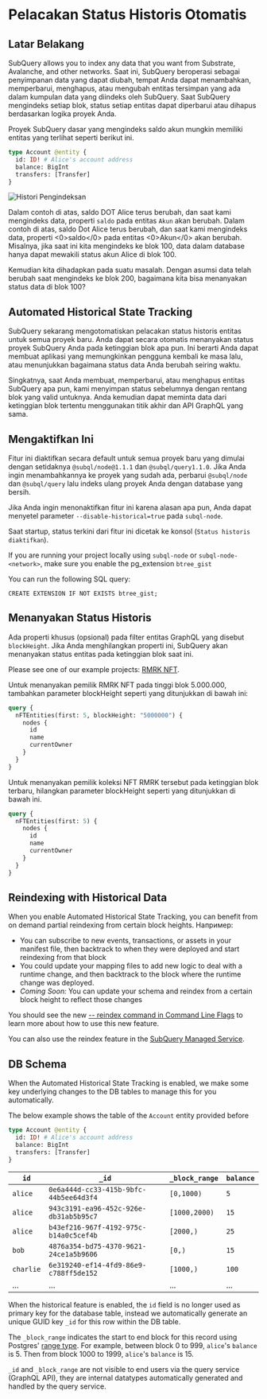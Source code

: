 # Pelacakan Status Historis Otomatis

## Latar Belakang

SubQuery allows you to index any data that you want from Substrate, Avalanche, and other networks. Saat ini, SubQuery beroperasi sebagai penyimpanan data yang dapat diubah, tempat Anda dapat menambahkan, memperbarui, menghapus, atau mengubah entitas tersimpan yang ada dalam kumpulan data yang diindeks oleh SubQuery. Saat SubQuery mengindeks setiap blok, status setiap entitas dapat diperbarui atau dihapus berdasarkan logika proyek Anda.

Proyek SubQuery dasar yang mengindeks saldo akun mungkin memiliki entitas yang terlihat seperti berikut ini.

```graphql
type Account @entity {
  id: ID! # Alice's account address
  balance: BigInt
  transfers: [Transfer]
}
```

![Histori Pengindeksan](/assets/img/run_publish/historic_indexing.png)

Dalam contoh di atas, saldo DOT Alice terus berubah, dan saat kami mengindeks data, properti `saldo` pada entitas `Akun` akan berubah. Dalam contoh di atas, saldo Dot Alice terus berubah, dan saat kami mengindeks data, properti <0>saldo</0> pada entitas <0>Akun</0> akan berubah. Misalnya, jika saat ini kita mengindeks ke blok 100, data dalam database hanya dapat mewakili status akun Alice di blok 100.

Kemudian kita dihadapkan pada suatu masalah. Dengan asumsi data telah berubah saat mengindeks ke blok 200, bagaimana kita bisa menanyakan status data di blok 100?

## Automated Historical State Tracking

SubQuery sekarang mengotomatiskan pelacakan status historis entitas untuk semua proyek baru. Anda dapat secara otomatis menanyakan status proyek SubQuery Anda pada ketinggian blok apa pun. Ini berarti Anda dapat membuat aplikasi yang memungkinkan pengguna kembali ke masa lalu, atau menunjukkan bagaimana status data Anda berubah seiring waktu.

Singkatnya, saat Anda membuat, memperbarui, atau menghapus entitas SubQuery apa pun, kami menyimpan status sebelumnya dengan rentang blok yang valid untuknya. Anda kemudian dapat meminta data dari ketinggian blok tertentu menggunakan titik akhir dan API GraphQL yang sama.

## Mengaktifkan Ini

Fitur ini diaktifkan secara default untuk semua proyek baru yang dimulai dengan setidaknya `@subql/node@1.1.1` dan `@subql/query1.1.0`. Jika Anda ingin menambahkannya ke proyek yang sudah ada, perbarui `@subql/node` dan `@subql/query` lalu indeks ulang proyek Anda dengan database yang bersih.

Jika Anda ingin menonaktifkan fitur ini karena alasan apa pun, Anda dapat menyetel parameter `--disable-historical=true` pada `subql-node`.

Saat startup, status terkini dari fitur ini dicetak ke konsol (`Status historis diaktifkan`).

If you are running your project locally using `subql-node` or `subql-node-<network>`, make sure you enable the pg_extension `btree_gist`

You can run the following SQL query:

```shell
CREATE EXTENSION IF NOT EXISTS btree_gist;
```

## Menanyakan Status Historis

Ada properti khusus (opsional) pada filter entitas GraphQL yang disebut `blockHeight`. Jika Anda menghilangkan properti ini, SubQuery akan menanyakan status entitas pada ketinggian blok saat ini.

Please see one of our example projects: [RMRK NFT](https://github.com/subquery/tutorial-rmrk-nft).

Untuk menanyakan pemilik RMRK NFT pada tinggi blok 5.000.000, tambahkan parameter blockHeight seperti yang ditunjukkan di bawah ini:

```graphql
query {
  nFTEntities(first: 5, blockHeight: "5000000") {
    nodes {
      id
      name
      currentOwner
    }
  }
}
```

Untuk menanyakan pemilik koleksi NFT RMRK tersebut pada ketinggian blok terbaru, hilangkan parameter blockHeight seperti yang ditunjukkan di bawah ini.

```graphql
query {
  nFTEntities(first: 5) {
    nodes {
      id
      name
      currentOwner
    }
  }
}
```

## Reindexing with Historical Data

When you enable Automated Historical State Tracking, you can benefit from on demand partial reindexing from certain block heights. Например:

- You can subscribe to new events, transactions, or assets in your manifest file, then backtrack to when they were deployed and start reindexing from that block
- You could update your mapping files to add new logic to deal with a runtime change, and then backtrack to the block where the runtime change was deployed.
- _Coming Soon:_ You can update your schema and reindex from a certain block height to reflect those changes

You should see the new [-- reindex command in Command Line Flags](./references.md#reindex) to learn more about how to use this new feature.

You can also use the reindex feature in the [SubQuery Managed Service](https://managedservice.subquery.network).

## DB Schema

When the Automated Historical State Tracking is enabled, we make some key underlying changes to the DB tables to manage this for you automatically.

The below example shows the table of the `Account` entity provided before

```graphql
type Account @entity {
  id: ID! # Alice's account address
  balance: BigInt
  transfers: [Transfer]
}
```

| `id`      | `_id`                                  | `_block_range` | `balance` |
| --------- | -------------------------------------- | -------------- | --------- |
| `alice`   | `0e6a444d-cc33-415b-9bfc-44b5ee64d3f4` | `[0,1000)`     | `5`       |
| `alice`   | `943c3191-ea96-452c-926e-db31ab5b95c7` | `[1000,2000)`  | `15`      |
| `alice`   | `b43ef216-967f-4192-975c-b14a0c5cef4b` | `[2000,)`      | `25`      |
| `bob`     | `4876a354-bd75-4370-9621-24ce1a5b9606` | `[0,)`         | `15`      |
| `charlie` | `6e319240-ef14-4fd9-86e9-c788ff5de152` | `[1000,)`      | `100`     |
| ...       | ...                                    | ...            | ...       |

When the historical feature is enabled, the `id` field is no longer used as primary key for the database table, instead we automatically generate an unique GUID key `_id` for this row within the DB table.

The `_block_range` indicates the start to end block for this record using Postgres' [range type](https://www.postgresql.org/docs/current/rangetypes.html). For example, between block 0 to 999, `alice`'s `balance` is 5. Then from block 1000 to 1999, `alice`'s `balance` is 15.

`_id` and `_block_range` are not visible to end users via the query service (GraphQL API), they are internal datatypes automatically generated and handled by the query service.
